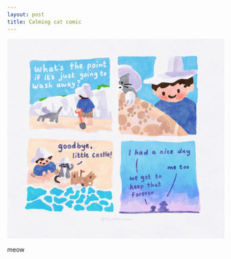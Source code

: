 ```yaml
---
layout: post
title: Calming cat comic
---
```

<p align="center">
 <img src ="../images/107398639_3122096957872185_1875921888507160574_o.jpg">
</p>
meow
